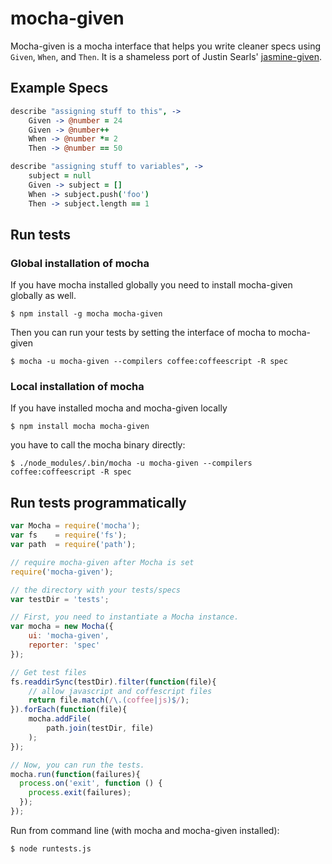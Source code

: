 # mocha-given

Mocha-given is a mocha interface that helps you write cleaner specs using `Given`, `When`, and `Then`.
It is a shameless port of Justin Searls' [jasmine-given](https://github.com/searls/jasmine-given).

## Example Specs

``` coffeescript
describe "assigning stuff to this", ->
	Given -> @number = 24
	Given -> @number++
	When -> @number *= 2
	Then -> @number == 50

describe "assigning stuff to variables", ->
	subject = null
	Given -> subject = []
	When -> subject.push('foo')
	Then -> subject.length == 1
```

## Run tests

### Global installation of mocha

If you have mocha installed globally you need to install mocha-given globally as well.
```
$ npm install -g mocha mocha-given
```
Then you can run your tests by setting the interface of mocha to mocha-given
```
$ mocha -u mocha-given --compilers coffee:coffeescript -R spec
```
### Local installation of mocha

If you have installed mocha and mocha-given locally
```
$ npm install mocha mocha-given
```
you have to call the mocha binary directly:
```
$ ./node_modules/.bin/mocha -u mocha-given --compilers coffee:coffeescript -R spec
```

## Run tests programmatically

``` javascript
var Mocha = require('mocha');
var fs    = require('fs');
var path  = require('path');

// require mocha-given after Mocha is set
require('mocha-given');

// the directory with your tests/specs
var testDir = 'tests';

// First, you need to instantiate a Mocha instance.
var mocha = new Mocha({
	ui: 'mocha-given',
	reporter: 'spec'
});

// Get test files
fs.readdirSync(testDir).filter(function(file){
	// allow javascript and coffescript files
	return file.match(/\.(coffee|js)$/);
}).forEach(function(file){
	mocha.addFile(
		path.join(testDir, file)
	);
});

// Now, you can run the tests.
mocha.run(function(failures){
  process.on('exit', function () {
	process.exit(failures);
  });
});
```

Run from command line (with mocha and mocha-given installed):

```
$ node runtests.js
```
